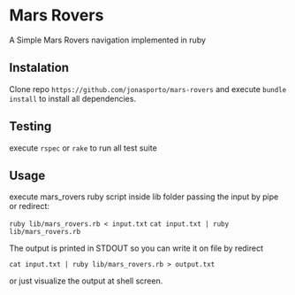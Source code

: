 # Mars Rovers
A Simple Mars Rovers navigation implemented in ruby

## Instalation
Clone repo ```https://github.com/jonasporto/mars-rovers``` and execute ```bundle install``` to install all dependencies.

## Testing
execute ```rspec``` or ```rake``` to run all test suite


## Usage
execute mars_rovers ruby script inside lib folder passing the input by pipe or redirect:

``` ruby lib/mars_rovers.rb < input.txt ```
``` cat input.txt | ruby lib/mars_rovers.rb ```

The output is printed in STDOUT so you can write it on file by redirect 

```cat input.txt | ruby lib/mars_rovers.rb > output.txt```

or just visualize the output at shell screen.

